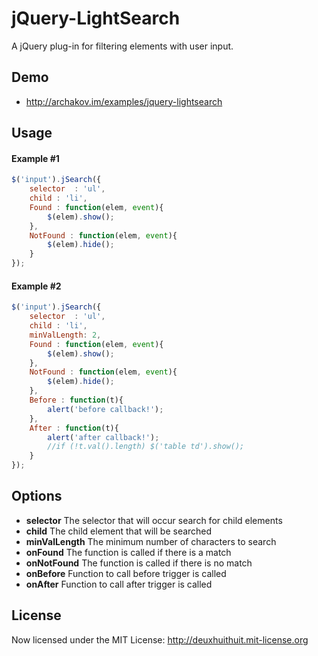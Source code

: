 # jQuery-LightSearch

A jQuery plug-in for filtering elements with user input.

## Demo

* <http://archakov.im/examples/jquery-lightsearch>

## Usage

#### Example #1
```js
$('input').jSearch({ 
    selector  : 'ul',
    child : 'li',
    Found : function(elem, event){
    	$(elem).show();
    },
    NotFound : function(elem, event){
    	$(elem).hide();
    }
});
```

#### Example #2
```js
$('input').jSearch({ 
	selector  : 'ul',
	child : 'li',
	minValLength: 2,
	Found : function(elem, event){
  		$(elem).show();
	},
	NotFound : function(elem, event){
  		$(elem).hide();
	},
	Before : function(t){
  		alert('before callback!');
	},
	After : function(t){
		alert('after callback!');
  		//if (!t.val().length) $('table td').show();
	}
});
```

## Options

* 	**selector**
	The selector that will occur search for child elements
* 	**child**
	The child element that will be searched
* 	**minValLength**
	The minimum number of characters to search
* 	**onFound**
	The function is called if there is a match
* 	**onNotFound**
	The function is called if there is no match
*	**onBefore**
	Function to call before trigger is called
*	**onAfter**
	Function to call after trigger is called
	

## License

Now licensed under the MIT License: <http://deuxhuithuit.mit-license.org>

